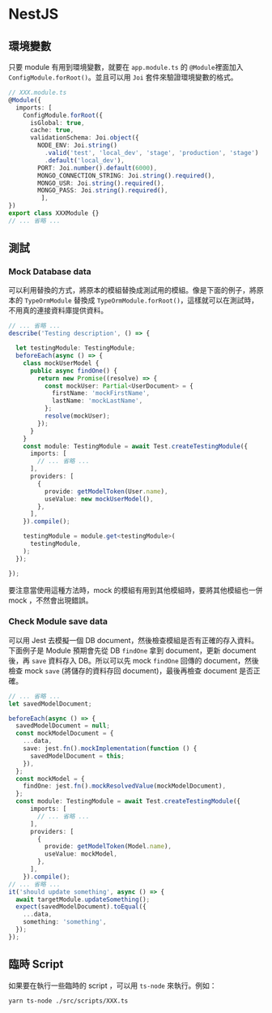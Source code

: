 # NestJS

## 環境變數

只要 module 有用到環境變數，就要在 `app.module.ts` 的 `@Module`裡面加入 `ConfigModule.forRoot()`。並且可以用 `Joi` 套件來驗證環境變數的格式。

```typescript
// XXX.module.ts
@Module({
  imports: [
    ConfigModule.forRoot({
      isGlobal: true,
      cache: true,
      validationSchema: Joi.object({
        NODE_ENV: Joi.string()
          .valid('test', 'local_dev', 'stage', 'production', 'stage')
          .default('local_dev'),
        PORT: Joi.number().default(6000),
        MONGO_CONNECTION_STRING: Joi.string().required(),
        MONGO_USR: Joi.string().required(),
        MONGO_PASS: Joi.string().required(),
         ],
})
export class XXXModule {}
// ... 省略 ...
```

## 測試

### Mock Database data

可以利用替換的方式，將原本的模組替換成測試用的模組。像是下面的例子，將原本的 `TypeOrmModule` 替換成 `TypeOrmModule.forRoot()`，這樣就可以在測試時，不用真的連接資料庫提供資料。

```typescript
// ... 省略 ...
describe('Testing description', () => {

  let testingModule: TestingModule;
  beforeEach(async () => {
    class mockUserModel {
      public async findOne() {
        return new Promise((resolve) => {
          const mockUser: Partial<UserDocument> = {
            firstName: 'mockFirstName',
            lastName: 'mockLastName',
          };
          resolve(mockUser);
        });
      }
    }
    const module: TestingModule = await Test.createTestingModule({
      imports: [
        // ... 省略 ...
      ],
      providers: [
        {
          provide: getModelToken(User.name),
          useValue: new mockUserModel(),
        },
      ],
    }).compile();

    testingModule = module.get<testingModule>(
      testingModule,
    );
  });

});
```

要注意當使用這種方法時，mock 的模組有用到其他模組時，要將其他模組也一併 mock ，不然會出現錯誤。

### Check Module save data

可以用 Jest 去模擬一個 DB document，然後檢查模組是否有正確的存入資料。下面例子是 Module 預期會先從 DB `findOne` 拿到 document，更新 document 後，再 `save` 資料存入 DB。所以可以先 mock `findOne` 回傳的 document，然後檢查 mock `save` (將儲存的資料存回 document)，最後再檢查 document 是否正確。

```typescript
// ... 省略 ...
let savedModelDocument;

beforeEach(async () => {
  savedModelDocument = null;
  const mockModelDocument = {
    ...data,
    save: jest.fn().mockImplementation(function () {
      savedModelDocument = this;
    }),
  };
  const mockModel = {
    findOne: jest.fn().mockResolvedValue(mockModelDocument),
  };
  const module: TestingModule = await Test.createTestingModule({
      imports: [
        // ... 省略 ...
      ],
      providers: [
        {
          provide: getModelToken(Model.name),
          useValue: mockModel,
        },
      ],
    }).compile();
// ... 省略 ...
it('should update something', async () => {
  await targetModule.updateSomething();
  expect(savedModelDocument).toEqual({
    ...data,
    something: 'something',
  });
});
```

## 臨時 Script

如果要在執行一些臨時的 script ，可以用 `ts-node` 來執行。例如：

```bash
yarn ts-node ./src/scripts/XXX.ts
```
